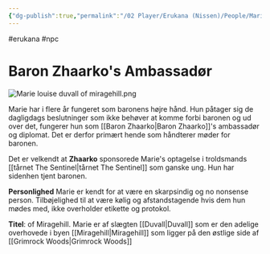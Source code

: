 ```yaml
---
{"dg-publish":true,"permalink":"/02 Player/Erukana (Nissen)/People/Marie Louise Duvall af Miragehill/"}
---
```


#erukana #npc 
# Baron Zhaarko's Ambassadør
![Marie louise duvall of miragehill.png](/img/user/10%20Attachments/Marie%20louise%20duvall%20of%20miragehill.png)

Marie har i flere år fungeret som baronens højre hånd. Hun påtager sig de dagligdags beslutninger som ikke behøver at komme forbi baronen og ud over det, fungerer hun som [[Baron Zhaarko\|Baron Zhaarko]]'s ambassadør og diplomat. Det er derfor primært hende som håndterer møder for baronen.

Det er velkendt at **Zhaarko** sponsorede Marie's optagelse i troldsmands [[tårnet The Sentinel\|tårnet The Sentinel]] som ganske ung. Hun har sidenhen tjent baronen.

**Personlighed**
Marie er kendt for at være en skarpsindig og no nonsense person.  Tilbøjelighed til at være kølig og afstandstagende hvis dem hun mødes med, ikke overholder etikette og protokol.

**Titel**: of Miragehill. 
Marie er af slægten [[Duvall\|Duvall]] som er den adelige overhovede i byen [[Miragehill\|Miragehill]] som ligger på den østlige side af [[Grimrock Woods\|Grimrock Woods]]